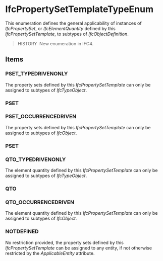 # IfcPropertySetTemplateTypeEnum

This enumeration defines the general applicability of instances of _IfcPropertySet_, or _IfcElementQuantity_ defined by this _IfcPropertySetTemplate_, to subtypes of _IfcObjectDefinition_.

> HISTORY&nbsp; New enumeration in IFC4.

## Items

### PSET_TYPEDRIVENONLY
The property sets defined by this _IfcPropertySetTemplate_ can only be assigned to subtypes of _IfcTypeObject_.

### PSET


### PSET_OCCURRENCEDRIVEN
The property sets defined by this _IfcPropertySetTemplate_ can only be assigned to subtypes of _IfcObject_.

### PSET


### QTO_TYPEDRIVENONLY
The element quantity defined by this _IfcPropertySetTemplate_ can only be assigned to subtypes of _IfcTypeObject_.

### QTO


### QTO_OCCURRENCEDRIVEN
The element quantity defined by this _IfcPropertySetTemplate_ can only be
assigned to subtypes of _IfcObject_.

### NOTDEFINED
No restriction provided, the property sets defined by this _IfcPropertySetTemplate_ can be assigned to any entity, if not
otherwise restricted by the _ApplicableEntity_ attribute.

